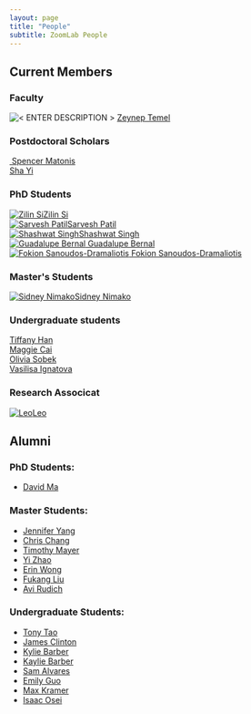 ```yaml
---
layout: page
title: "People"
subtitle: ZoomLab People
---
```


## Current Members

### Faculty

<div class="container-fluid">
	<div class="row">
		<div class="col-md-4 text-center">
			<img class="img-responsive img-circle" src="/assets/img/headshots/Zeynep.png" alt="< ENTER DESCRIPTION >" />
			<a href="https://www.ri.cmu.edu/ri-faculty/zeynep-temel/">Zeynep Temel</a>
		</div>
	</div>
</div>

### Postdoctoral Scholars
<div class="container-fluid">
	<div class="row">
		<div class="col-md-3 text-center">
			<a href="">
			<img class="img-responsive img-circle" src="/assets/img/headshots/Spencer.jpeg" alt="" />
			Spencer Matonis</a>
		</div>
		<div class="col-md-3 text-center">
			<a href="https://www.ri.cmu.edu/ri-people/yisha-sha-yi/">
			<img class="img-responsive img-circle" src="/assets/img/headshots/Yisha.png" alt="" />Sha Yi</a>
		</div>
	</div>
</div>

### PhD Students

<div class="container-fluid">
	<div class="row">
		<div class="col-md-3 text-center">
			<a href="https://si-lynnn.github.io/"><img class="img-responsive img-circle" src="/assets/img/headshots/Zilin.png" alt="Zilin Si" />Zilin Si</a>
		</div>
		<div class="col-md-3 text-center">
			<a href="https://servo97.github.io/"><img class="img-responsive img-circle" src="/assets/img/headshots/Sarvesh.jpg" alt="Sarvesh Patil" />Sarvesh Patil</a>
		</div>
		<div class="col-md-3 text-center">
			<a href="https://www.linkedin.com/in/shashwat-1singh/"><img class="img-responsive img-circle" src="/assets/img/headshots/Shashwat.jpg" alt="Shashwat Singh" />Shashwat Singh</a>
		</div>
		<div class="col-md-3 text-center">
			<!-- <a href=""><img class="img-responsive img-circle" src="/assets/img/headshots/Guadalupe.jpg" alt="Guadalupe Bernal" /> Guadalupe Bernal </a> -->
			<a href=""><img class="img-responsive img-circle" src="/assets/img/logo/ZoomLab.PNG" alt="Guadalupe Bernal" /> Guadalupe Bernal </a>
		</div>
		<div class="col-md-3 text-center">
			<!-- <a href=""><img class="img-responsive img-circle" src="/assets/img/headshots/Guadalupe.jpg" alt="Guadalupe Bernal" /> Guadalupe Bernal </a> -->
			<a href=""><img class="img-responsive img-circle" src="/assets/img/logo/Fokion.PNG" alt="Fokion Sanoudos-Dramaliotis" /> Fokion Sanoudos-Dramaliotis </a>
		</div>
	</div>
</div>

### Master's Students

<div class="container-fluid">
<div class="row">

<!-- <div class="col-md-3 text-center">
	<a href=""><img class="img-responsive img-circle" src="/assets/img/headshots/Tim.jpeg" alt="" />Timothy Mayer</a>
</div>
<div class="col-md-3 text-center">
	<a href=""><img class="img-responsive img-circle" src="/assets/img/headshots/Apple.jpeg" alt="Apple Zhao" />Yi Zhao</a>
</div>
<div class="col-md-3 text-center">
	<a href=""><img class="img-responsive img-circle" src="/assets/img/headshots/Chris.jpeg" alt="" />Chris Chang</a>
</div>
<div class="col-md-3 text-center">
	<a href=""><img class="img-responsive img-circle" src="/assets/img/headshots/Jennifer.jpeg" alt="Jennifer Yang" />Jennifer Yang</a>
</div> -->
<div class="col-md-3 text-center">
	<a href="https://snibo.me"><img class="img-responsive img-circle" src="/assets/img/headshots/Sidney.jpg" alt="Sidney Nimako" />Sidney Nimako</a>
</div>

</div>
</div>

### Undergraduate students

<div class="container-fluid">
<div class="row">
<!-- <div class="col-md-3 text-center">
	<a href="https://www.linkedin.com/in/emily-guo17/"><img class="img-responsive img-circle" src="/assets/img/headshots/Emily.jpeg" alt="Emily Guo" />Emily Guo</a>
</div> -->
<!-- <div class="col-md-3 text-center">
	<a href=""><img class="img-responsive img-circle" src="/assets/img/logo/ZoomLab.PNG" alt="" />Max Kramer</a>
</div>
<div class="col-md-3 text-center">
	<a href=""><img class="img-responsive img-circle" src="/assets/img/logo/ZoomLab.PNG" alt="" />Isaac Osei</a>
</div> -->
<div class="col-md-3 text-center">
	<a href=""><img class="img-responsive img-circle" src="/assets/img/headshots/Tiffany.jpg" alt="" />Tiffany Han</a>
</div>
<div class="col-md-3 text-center">
	<a href=""><img class="img-responsive img-circle" src="/assets/img/headshots/Maggie.jpg" alt="" />Maggie Cai</a>
</div>
<div class="col-md-3 text-center">
	<a href=""><img class="img-responsive img-circle" src="/assets/img/headshots/Olivia.jpg" alt="" />Olivia Sobek</a>
</div>

<div class="col-md-3 text-center">
	<a href=""><img class="img-responsive img-circle" src="/assets/img/headshots/Vasilisa.jpg" alt="" />Vasilisa Ignatova</a>
</div>

</div>
</div>

### Research Associcat

<div class="container-fluid">
<div class="row">
<div class="col-md-3 text-center">
	<a href="#"><img class="img-responsive img-circle" src="/assets/img/headshots/Leo.png" alt="Leo" />Leo</a>
</div>

</div>
</div>

## Alumni

### PhD Students:
- [David Ma](http://www.edayaxin.com/)

### Master Students:
- [Jennifer Yang]()
- [Chris Chang]()
- [Timothy Mayer]()
- [Yi Zhao]()
- [Erin Wong](https://www.linkedin.com/in/erinwong/)
- [Fukang Liu](https://fukangl.github.io/)
- [Avi Rudich](https://www.linkedin.com/in/avi-rudich/)

### Undergraduate Students:
- [Tony Tao](https://www.linkedin.com/in/tony-long-tao/)
- [James Clinton](https://www.linkedin.com/in/james-clinton1/)
- [Kylie Barber](https://www.linkedin.com/in/kylie-marie-barber/)
- [Kaylie Barber](https://www.linkedin.com/in/kaylie-alexandra-barber/)
- [Sam Alvares](https://www.linkedin.com/in/sam-alvares-178314172/)
- [Emily Guo](https://www.linkedin.com/in/emily-guo17/)
- [Max Kramer]()
- [Isaac Osei]()
<!-- ### Visiting Researchers: -->
<!-- ### Collaborators -->
